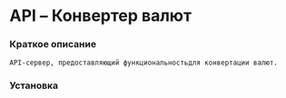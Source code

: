 # API – Конвертер валют
### Краткое описание
    API-сервер, предоставляющий функциональностьдля конвертации валют.
### Установка
    
    
